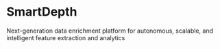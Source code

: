 # SmartDepth
Next-generation data enrichment platform for autonomous, scalable, and intelligent feature extraction and analytics
